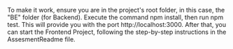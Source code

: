 To make it work, ensure you are in the project's root folder, in this case, the "BE" folder (for Backend). Execute the command npm install, then run npm test. This will provide you with the port http://localhost:3000. After that, you can start the Frontend Project, following the step-by-step instructions in the AssesmentReadme file.
